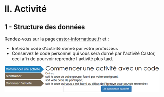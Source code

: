# II. Activité


## 1 - Structure des données

Rendez-vous sur la page [castor-informatique.fr]( https://concours.castor-informatique.fr/?) et :  
 - Entrez le code d'activité donné par votre professeur.  
 - Conservez le code personnel qui vous sera donné par l'activité Castor, ceci afin de pourvoir reprendre l'activité plus tard.   


[![Castor Informatique](../assets/activite_castor.png "Castor Informatique")]( https://concours.castor-informatique.fr/?) 

